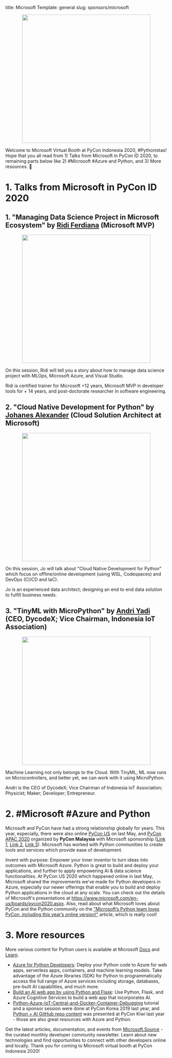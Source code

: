 title: Microsoft
Template: general
slug: sponsors/microsoft

<div style="display: flex; flex-direction: row; justify-content: center" class="mb-4">
        <img src="http://pycon.id/theme/img/supporters/logo-microsoft.png" class="img-fluid" width="400" />
</div>

Welcome to Microsoft Virtual Booth at PyCon Indonesia 2020, #Pythonistas! Hope that you all read from 1) Talks from Microsoft in PyCon ID 2020, to remaining parts below like 2) #Microsoft #Azure and Python, and 3) More resources.  🐍

# 1. Talks from Microsoft in PyCon ID 2020

## 1. "Managing Data Science Project in Microsoft Ecosystem" by [Ridi Ferdiana](https://www.linkedin.com/in/ridif/) (Microsoft MVP)

<div style="display: flex; flex-direction: row; justify-content: center" class="mb-4">
        <img src="http://pycon.id/theme/img/speakers/ridi-ferdiana.png" class="img-fluid" width="400" />
</div>

On this session, Ridi will tell you a story about how to manage data science project with MLOps, Microsoft Azure, and Visual Studio.

Ridi is certified trainer for Microsoft +12 years, Microsoft MVP in developer tools for + 14 years, and post-doctorate researcher in software engineering.

## 2. "Cloud Native Development for Python" by [Johanes Alexander](https://www.linkedin.com/in/johanesa/) (Cloud Solution Architect at Microsoft)

<div style="display: flex; flex-direction: row; justify-content: center" class="mb-4">
        <img src="http://pycon.id/theme/img/speakers/johanes-alexander.png" class="img-fluid" width="400" />
</div>

On this session, Jo will talk about "Cloud Native Development for Python" which focus on offline/online development (using WSL, Codespaces) and DevOps (CI/CD and IaC).

Jo is an experienced data architect; designing an end to end data solution to fulfill business needs.

## 3. "TinyML with MicroPython" by [Andri Yadi](https://www.linkedin.com/in/andriyadi/) (CEO, DycodeX; Vice Chairman, Indonesia IoT Association)

<div style="display: flex; flex-direction: row; justify-content: center" class="mb-4">
        <img src="http://pycon.id/theme/img/speakers/andri-yadi.png" class="img-fluid" width="400" />
</div>

Machine Learning not only belongs to the Cloud. With TinyML, ML now runs on Microcontrollers, and better yet, we can work with it using MicroPython.  

Andri is the CEO of DycodeX; Vice Chairman of Indonesia IoT Association; Physicist; Maker; Developer; Entrepreneur.

# 2. #Microsoft #Azure and Python

Microsoft and PyCon have had a strong relationship globally for years. This year, especially, there were also online [PyCon US](https://us.pycon.org/2020/sponsors/virtualexpohall/) on last May, and [PyCon APAC 2020](https://pycon.my/pycon-apac-2020-conference-talks/) organized by **PyCon Malaysia** with Microsoft sponsorship ([Link 1](https://www.facebook.com/mymsftdev/posts/3202382903148635), [Link 2](https://www.facebook.com/mymsftdev/videos/1244405782573677/), [Link 3](https://www.facebook.com/mymsftdev/posts/3217745064945752)). Microsoft has worked with Python communities to create tools and services which provide ease of development.

Invent with purpose: Empower your inner inventor to turn ideas into outcomes with Microsoft Azure. Python is great to build and deploy your applications, and further to apply empowering AI & data science functionalities. At PyCon US 2020 which happened online in last May, Microsoft shared the improvements we’ve made for Python developers in Azure, especially our newer offerings that enable you to build and deploy Python applications in the cloud at any scale. You can check out the details of Microsoft's presentations at https://www.microsoft.com/en-us/boards/pycon2020.aspx.
Also, read about what Microsoft loves about PyCon and the Python community on the ["Microsoft’s Python team loves PyCon, including this year’s online version!"](https://pycon.blogspot.com/2020/04/microsofts-python-team-loves-pycon.html) article, which is really cool!

# 3. More resources

More various content for Python users is available at Microsoft [Docs](https://docs.microsoft.com/id-id/) and [Learn](https://docs.microsoft.com/id-id/learn/).

* [Azure for Python Developers](https://docs.microsoft.com/id-id/azure/developer/python/): Deploy your Python code to Azure for web apps, serverless apps, containers, and machine learning models. 
Take advantage of the Azure libraries (SDK) for Python to programmatically access the full range of Azure services including storage, databases, pre-built AI capabilities, and much more.
* [Build an AI web app by using Python and Flask](https://docs.microsoft.com/id-id/learn/modules/python-flask-build-ai-web-app/): Use Python, Flask, and Azure Cognitive Services to build a web app that incorporates AI.
* [Python-Azure-IoT-Central-and-Docker-Container-Debugging](https://gloveboxes.github.io/PyLab-2-Python-Azure-IoT-Central-and-Docker-Container-Debugging/) tutorial and a sponsor session were done at PyCon Korea 2019 last year, and [Python + AI GitHub repo content](https://github.com/apacdevpmmresources/NewZealand/tree/master/Python-AI) was presented at PyCon Kiwi last year - those are also great resources with Azure and Python.

Get the latest articles, documentation, and events from [Microsoft.Source](https://aka.ms/devID) - the curated monthly developer community newsletter. Learn about new technologies and find opportunities to connect with other developers online and locally. Thank you for coming to Microsoft virtual booth at PyCon Indonesia 2020!